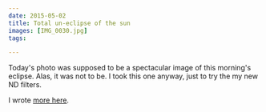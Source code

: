 ```yaml
---
date: 2015-05-02
title: Total un-eclipse of the sun
images: [IMG_0030.jpg]
tags:

---
```

Today's photo was supposed to be a spectacular image of this morning's eclipse. Alas, it was not to be. I took this one anyway, just to try the my new ND filters.

I wrote [more here](/diary/partial-solar-eclipse).